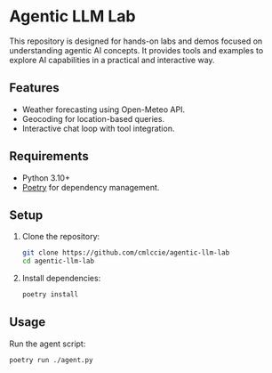 # Agentic LLM Lab

This repository is designed for hands-on labs and demos focused on understanding agentic AI concepts. It provides tools and examples to explore AI capabilities in a practical and interactive way.

## Features

- Weather forecasting using Open-Meteo API.
- Geocoding for location-based queries.
- Interactive chat loop with tool integration.

## Requirements

- Python 3.10+
- [Poetry](https://python-poetry.org/) for dependency management.

## Setup

1. Clone the repository:

   ```bash
   git clone https://github.com/cmlccie/agentic-llm-lab
   cd agentic-llm-lab
   ```

2. Install dependencies:

   ```bash
   poetry install
   ```

## Usage

Run the agent script:

```bash
poetry run ./agent.py
```
